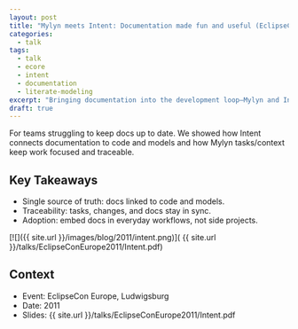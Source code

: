 ```yaml
---
layout: post
title: "Mylyn meets Intent: Documentation made fun and useful (EclipseCon Europe 2011)"
categories:
  - talk
tags:
  - talk
  - ecore
  - intent
  - documentation
  - literate-modeling
excerpt: "Bringing documentation into the development loop—Mylyn and Intent integration patterns."
draft: true
---
```


For teams struggling to keep docs up to date. We showed how Intent connects documentation to code and models and how Mylyn tasks/context keep work focused and traceable.

## Key Takeaways
- Single source of truth: docs linked to code and models.
- Traceability: tasks, changes, and docs stay in sync.
- Adoption: embed docs in everyday workflows, not side projects.

[![]({{ site.url }}/images/blog/2011/intent.png)]( {{ site.url }}/talks/EclipseConEurope2011/Intent.pdf)


## Context
- Event: EclipseCon Europe, Ludwigsburg
- Date: 2011
- Slides: {{ site.url }}/talks/EclipseConEurope2011/Intent.pdf
